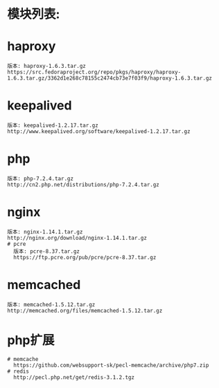 # 模块列表:
  # haproxy
    版本: haproxy-1.6.3.tar.gz
    https://src.fedoraproject.org/repo/pkgs/haproxy/haproxy-1.6.3.tar.gz/3362d1e268c78155c2474cb73e7f03f9/haproxy-1.6.3.tar.gz
  # keepalived
    版本: keepalived-1.2.17.tar.gz
    http://www.keepalived.org/software/keepalived-1.2.17.tar.gz
  # php
    版本: php-7.2.4.tar.gz
    http://cn2.php.net/distributions/php-7.2.4.tar.gz
  # nginx
    版本: nginx-1.14.1.tar.gz
    http://nginx.org/download/nginx-1.14.1.tar.gz
    # pcre
      版本: pcre-8.37.tar.gz
      https://ftp.pcre.org/pub/pcre/pcre-8.37.tar.gz
  # memcached
    版本: memcached-1.5.12.tar.gz
    http://memcached.org/files/memcached-1.5.12.tar.gz
  # php扩展
    # memcache
      https://github.com/websupport-sk/pecl-memcache/archive/php7.zip
    # redis
      http://pecl.php.net/get/redis-3.1.2.tgz
